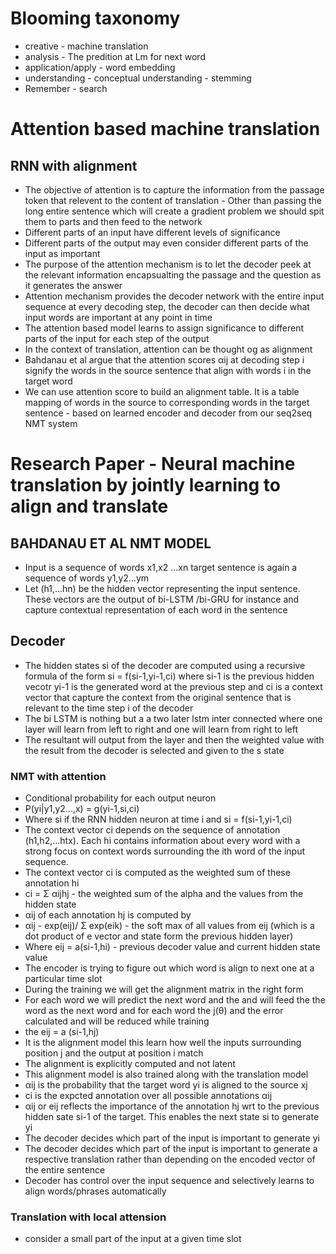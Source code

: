 
# Blooming taxonomy
- creative - machine translation
- analysis - The predition at Lm for next word
- application/apply - word embedding
- understanding - conceptual understanding - stemming
- Remember - search

# Attention based machine translation
## RNN with alignment
- The objective of attention is to capture the information from the passage token that relevent to the content of translation - Other than passing the long entire sentence which will create a gradient problem we should spit them to parts and then feed to the network
- Different parts of an input have different levels of significance
- Different parts of the output may even consider different parts of the input as important
- The purpose of the attention mechanism is to let the decoder peek at the relevant information encapsualting the passage and the question as it generates the answer
- Attention mechanism provides the decoder network with the entire input sequence at every decoding step, the decoder can then decide what input words are important at any point in time
- The attention based model learns to assign significance to different parts of the input for each step of the output
- In the context of translation, attention can be thought og as alignment
- Bahdanau et al argue that the attention scores αij at decoding step i signify the words in the source sentence that align with words i in the target word
- We can use attention score to build an alignment table. It is a table mapping of words in the source to corresponding words in the target sentence - based on learned encoder and decoder from our seq2seq NMT system

# Research Paper - Neural machine translation by jointly learning to align and translate
## BAHDANAU ET AL NMT MODEL
- Input is a sequence of words x1,x2 ...xn target sentence is again a sequence of words y1,y2...ym
- Let (h1,...hn) be the hidden vector representing the input sentence. These vectors are the output of bi-LSTM /bi-GRU for instance and capture contextual representation of each word in the sentence
## Decoder 
- The hidden states si of the decoder are computed using a recursive formula of the form si = f(si-1,yi-1,ci) where si-1 is the previous hidden vecotr yi-1 is the generated word at the previous step and ci is a context vector that capture the context from the original sentence that is relevant to the time step i of the decoder
- The bi LSTM is nothing but a a two later lstm inter connected where one layer will learn from left to right and one will learn from right to left
- The resultant will output from the layer and then the weighted value with the result from the decoder is selected and given to the s state
### NMT with attention 
- Conditional probability for each output neuron 
- P(yi|y1,y2...,x) = g(yi-1,si,ci)
- Where si if the RNN hidden neuron at time i and si = f(si-1,yi-1,ci)
- The context vector ci depends on the sequence of annotation (h1,h2,...htx). Each hi contains information about every word with a strong focus on context words surrounding the ith word of the input sequence.
- The context vector ci is computed as the weighted sum of these annotation hi
- ci = Σ αijhj - the weighted sum of the alpha and the values from the hidden state
- αij of each annotation hj is computed by 
- αij - exp(eij)/ Σ exp(eik) - the soft max of all values from eij (which is a dot product of e vector and state form the previous hidden layer)
- Where eij = a(si-1,hi) - previous decoder value and current hidden state value
- The encoder is trying to figure out which word is align to next one at a particular time slot
- During the training we will get the alignment matrix in the right form
- For each word we will predict the next word and the and will feed the the word as the next word and for each word the j(θ) and the error calculated and will be reduced while training
- the eij = a (si-1,hj)
- It is the alignment model this learn how well the inputs surrounding position j and the output at position i match
- The alignment is explicitly computed and not latent
- This alignment model is also trained along with the translation model
- αij is the probability that the target word yi is aligned to the source xj 
- ci is the expcted annotation over all possible annotations αij 
- αij or eij reflects the importance of the annotation hj wrt to the previous hidden sate si-1 of the target. This enables the next state si to generate yi
- The decoder decides which part of the input is important to generate yi 
- The decoder decides which part of the input is important to generate a respective translation rather than depending on the encoded vector of the entire sentence
- Decoder has control over the input sequence and selectively learns to align words/phrases automatically
### Translation with local attension
- consider a small part of the input at a given time slot
